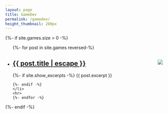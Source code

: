 ```yaml
---
layout: page
title: GameDev
permalink: /gamedev/
height_thumbnail: 200px
---
```

{%- if site.games.size > 0 -%}
<ul class="post-list">
    {%- for post in site.games reversed-%}
    <li>
    <img src="{{post.thumbnail_url}}" style="float:right;width:{{page.height_thumbnail}}">
    <h2>
        <a class="post-link" href="{{ post.url | relative_url }}">
        {{ post.title | escape }}
        </a>
    </h2>
    {%- if site.show_excerpts -%}
        {{ post.excerpt }}
        
    {%- endif -%}
    </li>
    <hr>
    {%- endfor -%}
</ul>

{%- endif -%}
